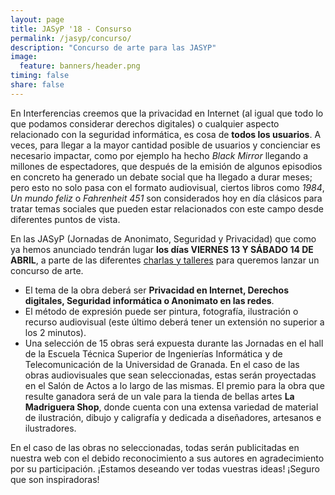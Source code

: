 ```yaml
---
layout: page
title: JASyP '18 - Consurso
permalink: /jasyp/concurso/
description: "Concurso de arte para las JASYP"
image:
  feature: banners/header.png
timing: false
share: false
---
```


En Interferencias creemos que la privacidad en Internet (al igual que todo lo que podamos considerar derechos digitales) o cualquier aspecto relacionado con la seguridad informática, es cosa de **todos los usuarios**. A veces, para llegar a la mayor cantidad posible de usuarios y concienciar es necesario impactar, como por ejemplo ha hecho *Black Mirror* llegando a millones de espectadores, que después de la emisión de algunos episodios en concreto ha generado un debate social que ha llegado a durar meses; pero esto no solo pasa con el formato audiovisual, ciertos libros como *1984*, *Un mundo feliz* o *Fahrenheit 451* son considerados hoy en día clásicos para tratar temas sociales que pueden estar relacionados con este campo desde diferentes puntos de vista.

En las JASyP (Jornadas de Anonimato, Seguridad y Privacidad) que como ya hemos anunciado tendrán lugar **los días VIERNES 13 Y SÁBADO 14 DE ABRIL**, a parte de las diferentes [charlas y talleres](https://interferencias.tech/jasyp/) para queremos lanzar un concurso de arte.

- El tema de la obra deberá ser **Privacidad en Internet, Derechos digitales, Seguridad informática o Anonimato en las redes**.
- El método de expresión puede ser pintura, fotografía, ilustración o recurso audiovisual (este último deberá tener un extensión no superior a los 2 minutos).
- Una selección de 15 obras será expuesta durante las Jornadas en el hall de la Escuela Técnica Superior de Ingenierías Informática y de Telecomunicación de la Universidad de Granada. En el caso de las obras audiovisuales que sean seleccionadas, estas serán proyectadas en el Salón de Actos a lo largo de las mismas. El premio para la obra que resulte ganadora será de un vale para la tienda de bellas artes **La Madriguera Shop**, donde cuenta con una extensa variedad de material de ilustración, dibujo y caligrafía y dedicada a diseñadores, artesanos e ilustradores.

En el caso de las obras no seleccionadas, todas serán publicitadas en nuestra web con el debido reconocimiento a sus autores en agradecimiento por su participación. ¡Estamos deseando ver todas vuestras ideas! ¡Seguro que son inspiradoras!
